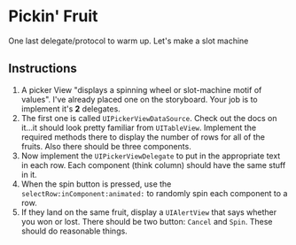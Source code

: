 # Pickin' Fruit

One last delegate/protocol to warm up. Let's make a slot machine

## Instructions

  1. A picker View "displays a spinning wheel or slot-machine motif of values". I've already placed one on the storyboard. Your job is to implement it's **2** delegates.
  2. The first one is called `UIPickerViewDataSource`. Check out the docs on it...it should look pretty familiar from `UITableView`. Implement the required methods there to display the number of rows for all of the fruits. Also there should be three components.
  3. Now implement the `UIPickerViewDelegate` to put in the appropriate text in each row. Each component (think column) should have the same stuff in it.
  4. When the spin button is pressed, use the `selectRow:inComponent:animated:` to randomly spin each component to a row.
  5. If they land on the same fruit, display a `UIAlertView` that says whether you won or lost. There should be two button: `Cancel` and `Spin`. These should do reasonable things.
